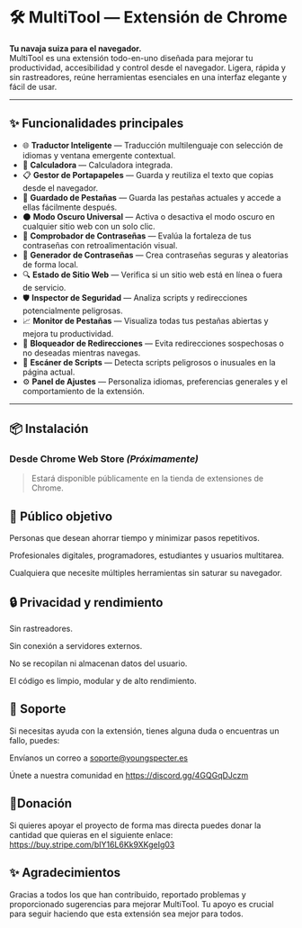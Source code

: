 # 🛠️ MultiTool — Extensión de Chrome

**Tu navaja suiza para el navegador.**  
MultiTool es una extensión todo-en-uno diseñada para mejorar tu productividad, accesibilidad y control desde el navegador. Ligera, rápida y sin rastreadores, reúne herramientas esenciales en una interfaz elegante y fácil de usar.

---

## ✨ Funcionalidades principales

- 🌐 **Traductor Inteligente** — Traducción multilenguaje con selección de idiomas y ventana emergente contextual.
- 🧮 **Calculadora** — Calculadora integrada.
- 📋 **Gestor de Portapapeles** — Guarda y reutiliza el texto que copias desde el navegador.
- 📌 **Guardado de Pestañas** — Guarda las pestañas actuales y accede a ellas fácilmente después.
- 🌑 **Modo Oscuro Universal** — Activa o desactiva el modo oscuro en cualquier sitio web con un solo clic.
- 🔑 **Comprobador de Contraseñas** — Evalúa la fortaleza de tus contraseñas con retroalimentación visual.
- 🔐 **Generador de Contraseñas** — Crea contraseñas seguras y aleatorias de forma local.
- 🔍 **Estado de Sitio Web** — Verifica si un sitio web está en línea o fuera de servicio.
- 🛡️ **Inspector de Seguridad** — Analiza scripts y redirecciones potencialmente peligrosas.
- 📈 **Monitor de Pestañas** — Visualiza todas tus pestañas abiertas y mejora tu productividad.
- 🛑 **Bloqueador de Redirecciones** — Evita redirecciones sospechosas o no deseadas mientras navegas.
- 🔎 **Escáner de Scripts** — Detecta scripts peligrosos o inusuales en la página actual.
- ⚙️ **Panel de Ajustes** — Personaliza idiomas, preferencias generales y el comportamiento de la extensión.


---

## 📦 Instalación

### Desde Chrome Web Store *(Próximamente)*
> Estará disponible públicamente en la tienda de extensiones de Chrome.


## 🎯 Público objetivo
Personas que desean ahorrar tiempo y minimizar pasos repetitivos.

Profesionales digitales, programadores, estudiantes y usuarios multitarea.

Cualquiera que necesite múltiples herramientas sin saturar su navegador.

## 🔒 Privacidad y rendimiento
Sin rastreadores.

Sin conexión a servidores externos.

No se recopilan ni almacenan datos del usuario.

El código es limpio, modular y de alto rendimiento.

## 💬 Soporte
Si necesitas ayuda con la extensión, tienes alguna duda o encuentras un fallo, puedes:


Envíanos un correo a soporte@youngspecter.es

Únete a nuestra comunidad en https://discord.gg/4GQGqDJczm

## 💸Donación

Si quieres apoyar el proyecto de forma mas directa puedes donar la cantidad que quieras en el siguiente enlace: https://buy.stripe.com/bIY16L6Kk9XKgeIg03

## ✨ Agradecimientos
Gracias a todos los que han contribuido, reportado problemas y proporcionado sugerencias para mejorar MultiTool. Tu apoyo es crucial para seguir haciendo que esta extensión sea mejor para todos.







